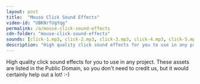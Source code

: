 ```yaml
---
layout: post
title:  "Mouse Click Sound Effects"
video-id: "UBKNrfUgYqg"
permalink: /a/mouse-click-sound-effects
cdn-folder: "mouse-click-sound-effects"
sounds: [click-1.mp3, click-2.mp3, click-3.mp3, click-4.mp3, click-5.mp3]
description: "High quality click sound effects for you to use in any project. These assets are listed in the Public Domain, so you don't need to credit us, but it would certainly help out a lot! :-)"
---
```


High quality click sound effects for you to use in any project. These assets are listed in the Public Domain, so you don't need to credit us, but it would certainly help out a lot! :-)
